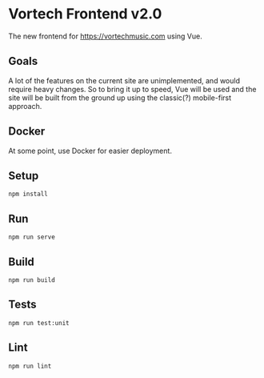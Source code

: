 # Vortech Frontend v2.0

The new frontend for https://vortechmusic.com using Vue.

## Goals

A lot of the features on the current site are unimplemented, and would require heavy changes.
So to bring it up to speed, Vue will be used and the site will be built from the ground up
using the classic(?) mobile-first approach.

## Docker

At some point, use Docker for easier deployment.

## Setup
```
npm install
```

## Run
```
npm run serve
```

## Build
```
npm run build
```

## Tests
```
npm run test:unit
```

## Lint
```
npm run lint
```
